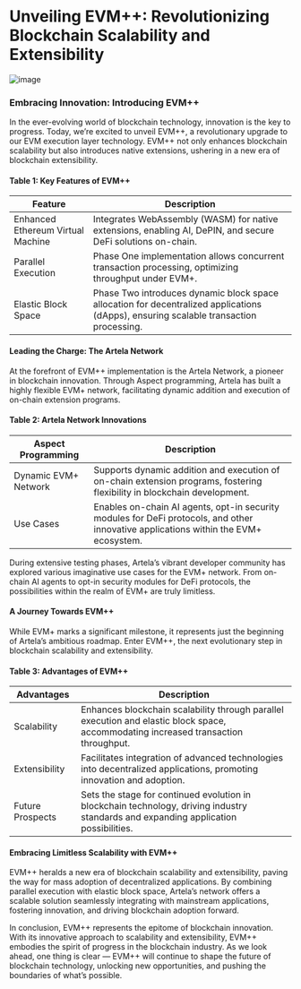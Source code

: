 # Unveiling EVM++: Revolutionizing Blockchain Scalability and Extensibility

![image](https://github.com/blackowltr/blackowltr.github.io/assets/107190154/6049be8a-166b-4267-9cb0-640f981787dd)

### Embracing Innovation: Introducing EVM++

In the ever-evolving world of blockchain technology, innovation is the key to progress. Today, we’re excited to unveil EVM++, a revolutionary upgrade to our EVM execution layer technology. EVM++ not only enhances blockchain scalability but also introduces native extensions, ushering in a new era of blockchain extensibility.

#### Table 1: Key Features of EVM++

| Feature                           | Description                                                                                                                                                 |
|-----------------------------------|-------------------------------------------------------------------------------------------------------------------------------------------------------------|
| Enhanced Ethereum Virtual Machine | Integrates WebAssembly (WASM) for native extensions, enabling AI, DePIN, and secure DeFi solutions on-chain.                                                 |
| Parallel Execution                | Phase One implementation allows concurrent transaction processing, optimizing throughput under EVM+.                                                         |
| Elastic Block Space               | Phase Two introduces dynamic block space allocation for decentralized applications (dApps), ensuring scalable transaction processing.                      |

#### Leading the Charge: The Artela Network

At the forefront of EVM++ implementation is the Artela Network, a pioneer in blockchain innovation. Through Aspect programming, Artela has built a highly flexible EVM+ network, facilitating dynamic addition and execution of on-chain extension programs.

#### Table 2: Artela Network Innovations

| Aspect Programming                  | Description                                                                                                                                                 |
|-------------------------------------|-------------------------------------------------------------------------------------------------------------------------------------------------------------|
| Dynamic EVM+ Network                | Supports dynamic addition and execution of on-chain extension programs, fostering flexibility in blockchain development.                                    |
| Use Cases                           | Enables on-chain AI agents, opt-in security modules for DeFi protocols, and other innovative applications within the EVM+ ecosystem.                        |

During extensive testing phases, Artela’s vibrant developer community has explored various imaginative use cases for the EVM+ network. From on-chain AI agents to opt-in security modules for DeFi protocols, the possibilities within the realm of EVM+ are truly limitless.

#### A Journey Towards EVM++

While EVM+ marks a significant milestone, it represents just the beginning of Artela’s ambitious roadmap. Enter EVM++, the next evolutionary step in blockchain scalability and extensibility.

#### Table 3: Advantages of EVM++

| Advantages                         | Description                                                                                                                                                 |
|------------------------------------|-------------------------------------------------------------------------------------------------------------------------------------------------------------|
| Scalability                        | Enhances blockchain scalability through parallel execution and elastic block space, accommodating increased transaction throughput.                           |
| Extensibility                      | Facilitates integration of advanced technologies into decentralized applications, promoting innovation and adoption.                                        |
| Future Prospects                   | Sets the stage for continued evolution in blockchain technology, driving industry standards and expanding application possibilities.                         |

#### Embracing Limitless Scalability with EVM++

EVM++ heralds a new era of blockchain scalability and extensibility, paving the way for mass adoption of decentralized applications. By combining parallel execution with elastic block space, Artela’s network offers a scalable solution seamlessly integrating with mainstream applications, fostering innovation, and driving blockchain adoption forward.

In conclusion, EVM++ represents the epitome of blockchain innovation. With its innovative approach to scalability and extensibility, EVM++ embodies the spirit of progress in the blockchain industry. As we look ahead, one thing is clear — EVM++ will continue to shape the future of blockchain technology, unlocking new opportunities, and pushing the boundaries of what’s possible.
